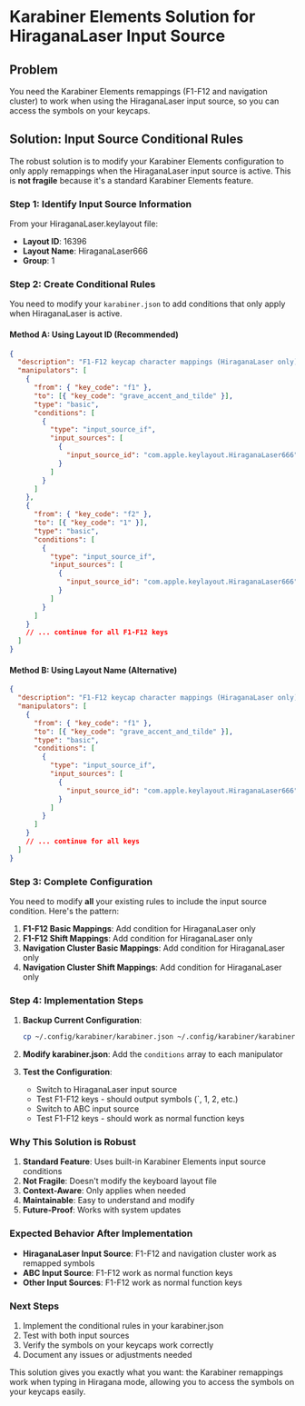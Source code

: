 # Karabiner Elements Solution for HiraganaLaser Input Source

## **Problem**
You need the Karabiner Elements remappings (F1-F12 and navigation cluster) to work when using the HiraganaLaser input source, so you can access the symbols on your keycaps.

## **Solution: Input Source Conditional Rules**

The robust solution is to modify your Karabiner Elements configuration to only apply remappings when the HiraganaLaser input source is active. This is **not fragile** because it's a standard Karabiner Elements feature.

### **Step 1: Identify Input Source Information**

From your HiraganaLaser.keylayout file:
- **Layout ID**: 16396
- **Layout Name**: HiraganaLaser666
- **Group**: 1

### **Step 2: Create Conditional Rules**

You need to modify your `karabiner.json` to add conditions that only apply when HiraganaLaser is active.

#### **Method A: Using Layout ID (Recommended)**

```json
{
  "description": "F1-F12 keycap character mappings (HiraganaLaser only)",
  "manipulators": [
    {
      "from": { "key_code": "f1" },
      "to": [{ "key_code": "grave_accent_and_tilde" }],
      "type": "basic",
      "conditions": [
        {
          "type": "input_source_if",
          "input_sources": [
            {
              "input_source_id": "com.apple.keylayout.HiraganaLaser666"
            }
          ]
        }
      ]
    },
    {
      "from": { "key_code": "f2" },
      "to": [{ "key_code": "1" }],
      "type": "basic",
      "conditions": [
        {
          "type": "input_source_if",
          "input_sources": [
            {
              "input_source_id": "com.apple.keylayout.HiraganaLaser666"
            }
          ]
        }
      ]
    }
    // ... continue for all F1-F12 keys
  ]
}
```

#### **Method B: Using Layout Name (Alternative)**

```json
{
  "description": "F1-F12 keycap character mappings (HiraganaLaser only)",
  "manipulators": [
    {
      "from": { "key_code": "f1" },
      "to": [{ "key_code": "grave_accent_and_tilde" }],
      "type": "basic",
      "conditions": [
        {
          "type": "input_source_if",
          "input_sources": [
            {
              "input_source_id": "com.apple.keylayout.HiraganaLaser666"
            }
          ]
        }
      ]
    }
    // ... continue for all keys
  ]
}
```

### **Step 3: Complete Configuration**

You need to modify **all** your existing rules to include the input source condition. Here's the pattern:

1. **F1-F12 Basic Mappings**: Add condition for HiraganaLaser only
2. **F1-F12 Shift Mappings**: Add condition for HiraganaLaser only  
3. **Navigation Cluster Basic Mappings**: Add condition for HiraganaLaser only
4. **Navigation Cluster Shift Mappings**: Add condition for HiraganaLaser only

### **Step 4: Implementation Steps**

1. **Backup Current Configuration**:
   ```bash
   cp ~/.config/karabiner/karabiner.json ~/.config/karabiner/karabiner.json.backup
   ```

2. **Modify karabiner.json**: Add the `conditions` array to each manipulator

3. **Test the Configuration**:
   - Switch to HiraganaLaser input source
   - Test F1-F12 keys - should output symbols (`, 1, 2, etc.)
   - Switch to ABC input source  
   - Test F1-F12 keys - should work as normal function keys

### **Why This Solution is Robust**

1. **Standard Feature**: Uses built-in Karabiner Elements input source conditions
2. **Not Fragile**: Doesn't modify the keyboard layout file
3. **Context-Aware**: Only applies when needed
4. **Maintainable**: Easy to understand and modify
5. **Future-Proof**: Works with system updates

### **Expected Behavior After Implementation**

- **HiraganaLaser Input Source**: F1-F12 and navigation cluster work as remapped symbols
- **ABC Input Source**: F1-F12 work as normal function keys
- **Other Input Sources**: F1-F12 work as normal function keys

### **Next Steps**

1. Implement the conditional rules in your karabiner.json
2. Test with both input sources
3. Verify the symbols on your keycaps work correctly
4. Document any issues or adjustments needed

This solution gives you exactly what you want: the Karabiner remappings work when typing in Hiragana mode, allowing you to access the symbols on your keycaps easily.
